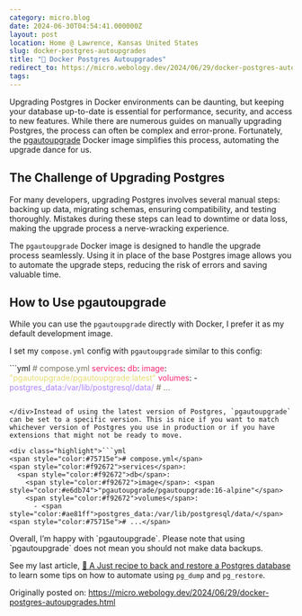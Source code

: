 ```yaml
---
category: micro.blog
date: 2024-06-30T04:54:41.000000Z
layout: post
location: Home @ Lawrence, Kansas United States
slug: docker-postgres-autoupgrades
title: "🐘 Docker Postgres Autoupgrades"
redirect_to: https://micro.webology.dev/2024/06/29/docker-postgres-autoupgrades.html
tags:
---
```


Upgrading Postgres in Docker environments can be daunting, but keeping your database up-to-date is essential for performance, security, and access to new features. While there are numerous guides on manually upgrading Postgres, the process can often be complex and error-prone. Fortunately, the [pgautoupgrade](https://hub.docker.com/r/pgautoupgrade/pgautoupgrade) Docker image simplifies this process, automating the upgrade dance for us.

The Challenge of Upgrading Postgres
-----------------------------------

For many developers, upgrading Postgres involves several manual steps: backing up data, migrating schemas, ensuring compatibility, and testing thoroughly. Mistakes during these steps can lead to downtime or data loss, making the upgrade process a nerve-wracking experience.

The `pgautoupgrade` Docker image is designed to handle the upgrade process seamlessly. Using it in place of the base Postgres image allows you to automate the upgrade steps, reducing the risk of errors and saving valuable time.

How to Use pgautoupgrade
------------------------

While you can use the `pgautoupgrade` directly with Docker, I prefer it as my default development image.

I set my `compose.yml` config with `pgautoupgrade` similar to this config:

<div class="highlight">```yml
<span style="color:#75715e"># compose.yml</span>
<span style="color:#f92672">services</span>:
  <span style="color:#f92672">db</span>:
    <span style="color:#f92672">image</span>: <span style="color:#e6db74">"pgautoupgrade/pgautoupgrade:latest"</span>
    <span style="color:#f92672">volumes</span>:
      - <span style="color:#ae81ff">postgres_data:/var/lib/postgresql/data/</span>
<span style="color:#75715e"># ...</span>

```

</div>Instead of using the latest version of Postgres, `pgautoupgrade` can be set to a specific version. This is nice if you want to match whichever version of Postgres you use in production or if you have extensions that might not be ready to move.

<div class="highlight">```yml
<span style="color:#75715e"># compose.yml</span>
<span style="color:#f92672">services</span>:
  <span style="color:#f92672">db</span>:
    <span style="color:#f92672">image</span>: <span style="color:#e6db74">"pgautoupgrade/pgautoupgrade:16-alpine"</span>
    <span style="color:#f92672">volumes</span>:
      - <span style="color:#ae81ff">postgres_data:/var/lib/postgresql/data/</span>
<span style="color:#75715e"># ...</span>

```

</div>Overall, I’m happy with `pgautoupgrade`. Please note that using `pgautoupgrade` does not mean you should not make data backups.

See my last article, [🐘 A Just recipe to back and restore a Postgres database](https://micro.webology.dev/2024/06/28/a-just-recipe.html) to learn some tips on how to automate using `pg_dump` and `pg_restore`.

Originally posted on: https://micro.webology.dev/2024/06/29/docker-postgres-autoupgrades.html
